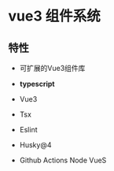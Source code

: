 # vue3 组件系统

## 特性
* 可扩展的Vue3组件库

* **typescript** 
* Vue3
* Tsx
* Eslint
* Husky@4
* Github Actions Node VueS